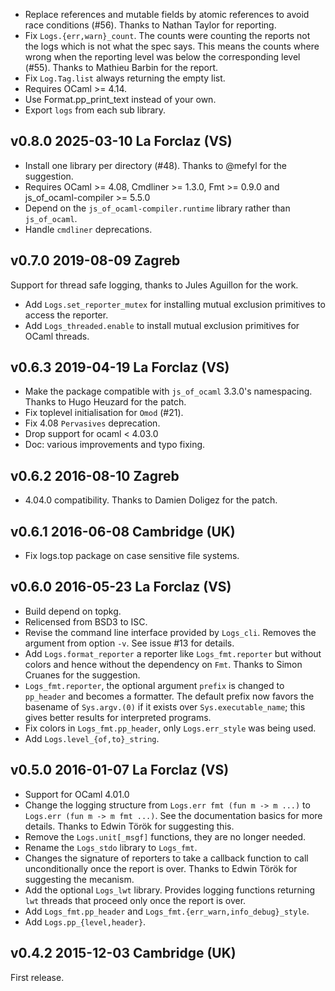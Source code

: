 

* Replace references and mutable fields by atomic references to avoid
  race conditions (#56). Thanks to Nathan Taylor for reporting.
* Fix `Logs.{err,warn}_count`. The counts were counting the reports
  not the logs which is not what the spec says. This means the counts
  where wrong when the reporting level was below the corresponding
  level (#55). Thanks to Mathieu Barbin for the report.
* Fix `Log.Tag.list` always returning the empty list.
* Requires OCaml >= 4.14.
* Use Format.pp_print_text instead of your own.
* Export `logs` from each sub library.

v0.8.0 2025-03-10 La Forclaz (VS)
---------------------------------

* Install one library per directory (#48). Thanks to @mefyl
  for the suggestion.
* Requires OCaml >= 4.08, Cmdliner >= 1.3.0, Fmt >= 0.9.0
  and js_of_ocaml-compiler >= 5.5.0
* Depend on the `js_of_ocaml-compiler.runtime` library rather than 
  `js_of_ocaml`.
* Handle `cmdliner` deprecations.

v0.7.0 2019-08-09 Zagreb
------------------------

Support for thread safe logging, thanks to Jules Aguillon for the
work.

* Add `Logs.set_reporter_mutex` for installing mutual exclusion
  primitives to access the reporter.
* Add `Logs_threaded.enable` to install mutual exclusion
  primitives for OCaml threads.

v0.6.3 2019-04-19 La Forclaz (VS)
---------------------------------

* Make the package compatible with `js_of_ocaml` 3.3.0's
  namespacing. Thanks to Hugo Heuzard for the patch.
* Fix toplevel initialisation for `Omod` (#21).
* Fix 4.08 `Pervasives` deprecation.
* Drop support for ocaml < 4.03.0
* Doc: various improvements and typo fixing.

v0.6.2 2016-08-10 Zagreb
------------------------

* 4.04.0 compatibility. Thanks to Damien Doligez for the patch.


v0.6.1 2016-06-08 Cambridge (UK)
--------------------------------

* Fix logs.top package on case sensitive file systems.

v0.6.0 2016-05-23 La Forclaz (VS)
---------------------------------

* Build depend on topkg.
* Relicensed from BSD3 to ISC.
* Revise the command line interface provided by `Logs_cli`. Removes
  the argument from option `-v`. See issue #13 for details.
* Add `Logs.format_reporter` a reporter like `Logs_fmt.reporter`
  but without colors and hence without the dependency on `Fmt`.
  Thanks to Simon Cruanes for the suggestion.
* `Logs_fmt.reporter`, the optional argument `prefix` is changed to
  `pp_header` and becomes a formatter. The default prefix now favors
  the basename of `Sys.argv.(0)` if it exists over
  `Sys.executable_name`; this gives better results for interpreted
  programs.
* Fix colors in `Logs_fmt.pp_header`, only `Logs.err_style` was
  being used.
* Add `Logs.level_{of,to}_string`.


v0.5.0 2016-01-07 La Forclaz (VS)
---------------------------------

* Support for OCaml 4.01.0
* Change the logging structure from `Logs.err fmt (fun m -> m ...)`
  to `Logs.err (fun m -> m fmt ...)`. See the documentation basics
  for more details. Thanks to Edwin Török for suggesting this.
* Remove the `Logs.unit[_msgf]` functions, they are no longer needed.
* Rename the `Logs_stdo` library to `Logs_fmt`.
* Changes the signature of reporters to take a callback function to
  call unconditionally once the report is over. Thanks to Edwin Török
  for suggesting the mecanism.
* Add the optional `Logs_lwt` library. Provides logging functions
  returning `lwt` threads that proceed only once the report is over.
* Add `Logs_fmt.pp_header` and `Logs_fmt.{err_warn,info_debug}_style`.
* Add `Logs.pp_{level,header}`.


v0.4.2 2015-12-03 Cambridge (UK)
--------------------------------

First release.
